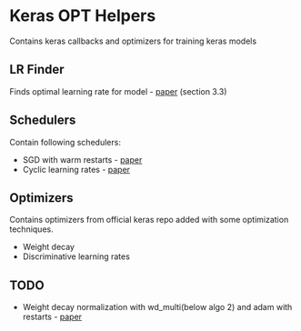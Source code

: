 # Keras OPT Helpers
Contains keras callbacks and optimizers for training keras models

## LR Finder
Finds optimal learning rate for model - [paper](https://arxiv.org/pdf/1506.01186.pdf) (section 3.3)


## Schedulers
Contain following schedulers:
* SGD with warm restarts - [paper](https://arxiv.org/pdf/1608.03983.pdf)
* Cyclic learning rates - [paper](https://arxiv.org/pdf/1506.01186.pdf)


## Optimizers
Contains optimizers from official keras repo added with some optimization techniques.
* Weight decay
* Discriminative learning rates


## TODO
* Weight decay normalization with wd_multi(below algo 2) and adam with restarts - [paper](https://arxiv.org/pdf/1711.05101.pdf)

